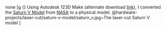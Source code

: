 none
[g
 {} Using Autodesk 123D Make (alternate download <a href="https://autodesk-123d-make.en.lo4d.com/windows">link</a>), I converted the <a href="http://nasa3d.arc.nasa.gov/detail/saturnv-c">Saturn V Model</a> from <a href="http://www.nasa.gov/">NASA</a> to a physical model.
 @hardware-projects/laser-cut/saturn-v-model/saturn_v.jpg~The laser-cut Saturn V model
]
